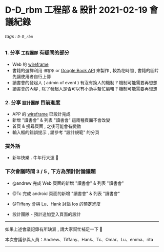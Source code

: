 # D-D_rbm 工程部 & 設計 2021-02-19 會議紀錄

###### tags : `D-D_rbm` 

### 1. 分享 `工程團隊` 有疑問的部分

- Web 的 [wireframe](https://www.figma.com/file/6Q6SD99CvLfy3Hhh5jYBJF/App?node-id=269%3A270)
 - 書籍的選擇利用 `博客來` or [Google Book API](https://developers.google.com/books/docs/v1/using) 來製作 , 較為花時間 , 書籍的圖片先讓使用者自行上傳
 - 讀書會的發起人 ( admin of event ) 有沒有換人的機制 ? 機制可能需要再想想
 - 讀書會的內容 , 除了發起人是否可以有小助手幫忙編輯 ? 機制可能需要再想想

### 2. 分享 `設計團隊` 目前進度 

- APP 的 [wireframe](https://www.figma.com/file/6Q6SD99CvLfy3Hhh5jYBJF/App?node-id=269%3A270) 已設計完成 
 - 新增 "讀書會" & 列表 "讀書會" 這兩種頁面不會改變
 - 首頁 & 搜尋頁面 , 之後可能會有變動
 - 輸入框的錯誤提示 , 請參考 "設計規範" 的分頁

### 提外話

- 新年快樂 . 牛年行大運 🐄 

### 下次會議時間 3 / 5 , 下方為預計討論議題

- @andrew 完成 Web 頁面的新增 "讀書會" & 列表 "讀書會"

- @Tc 完成 android 頁面的新增 "讀書會" & 列表 "讀書會"

- @Tiffany 會與 Lu、Hank 討論 Ios 的預定進度

- 設計團隊 - 預計追加登入頁面的設計

---

如果上述會議記錄有所缺漏 , 請大家幫忙補足一下 🎩 

本次會議參與人員：Andrew、Tiffany、Hank、Tc、Omar、Lu、emma、rita

----
